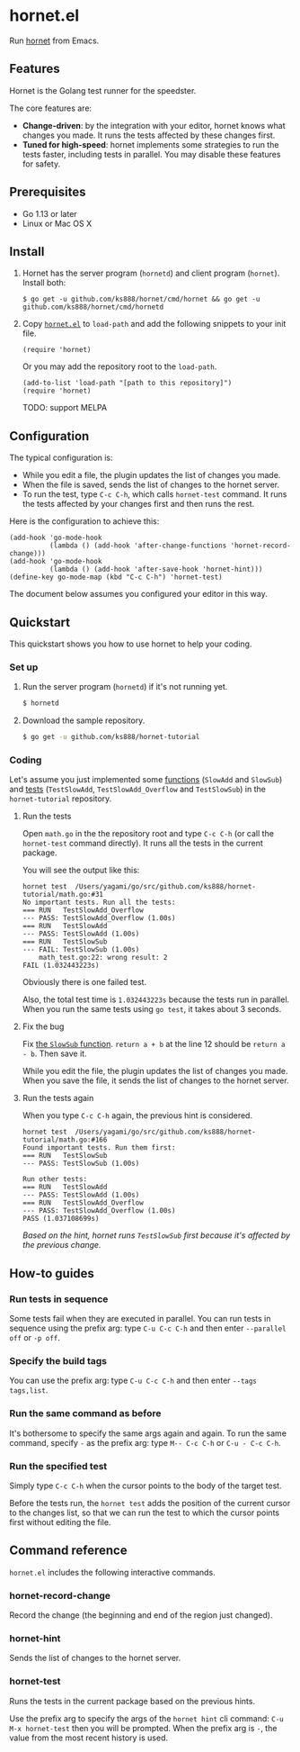 # hornet.el

Run [hornet](https://github.com/ks888/hornet) from Emacs.

## Features

Hornet is the Golang test runner for the speedster.

The core features are:
* **Change-driven**: by the integration with your editor, hornet knows what changes you made. It runs the tests affected by these changes first.
* **Tuned for high-speed**: hornet implements some strategies to run the tests faster, including tests in parallel. You may disable these features for safety.

## Prerequisites

* Go 1.13 or later
* Linux or Mac OS X

## Install

1. Hornet has the server program (`hornetd`) and client program (`hornet`). Install both:

   ```
   $ go get -u github.com/ks888/hornet/cmd/hornet && go get -u github.com/ks888/hornet/cmd/hornetd
   ```

2. Copy [`hornet.el`](https://raw.githubusercontent.com/ks888/hornet.el/master/hornet.el) to `load-path` and add the following snippets to your init file.

   ```
   (require 'hornet)
   ```

   Or you may add the repository root to the `load-path`.

   ```
   (add-to-list 'load-path "[path to this repository]")
   (require 'hornet)
   ```

   TODO: support MELPA

## Configuration

The typical configuration is:
* While you edit a file, the plugin updates the list of changes you made.
* When the file is saved, sends the list of changes to the hornet server.
* To run the test, type `C-c C-h`, which calls `hornet-test` command. It runs the tests affected by your changes first and then runs the rest.

Here is the configuration to achieve this:

```
(add-hook 'go-mode-hook
          (lambda () (add-hook 'after-change-functions 'hornet-record-change)))
(add-hook 'go-mode-hook
          (lambda () (add-hook 'after-save-hook 'hornet-hint)))
(define-key go-mode-map (kbd "C-c C-h") 'hornet-test)
```

The document below assumes you configured your editor in this way.

## Quickstart

This quickstart shows you how to use hornet to help your coding.

### Set up

1. Run the server program (`hornetd`) if it's not running yet.

   ```sh
   $ hornetd
   ```

2. Download the sample repository.

   ```sh
   $ go get -u github.com/ks888/hornet-tutorial
   ```

### Coding

Let's assume you just implemented some [functions](https://github.com/ks888/hornet-tutorial/blob/master/math.go) (`SlowAdd` and `SlowSub`) and [tests](https://github.com/ks888/hornet-tutorial/blob/master/math_test.go) (`TestSlowAdd`, `TestSlowAdd_Overflow` and `TestSlowSub`) in the `hornet-tutorial` repository.

1. Run the tests

   Open `math.go` in the the repository root and type `C-c C-h` (or call the `hornet-test` command directly). It runs all the tests in the current package.

   You will see the output like this:

   ```
   hornet test  /Users/yagami/go/src/github.com/ks888/hornet-tutorial/math.go:#31
   No important tests. Run all the tests:
   === RUN   TestSlowAdd_Overflow
   --- PASS: TestSlowAdd_Overflow (1.00s)
   === RUN   TestSlowAdd
   --- PASS: TestSlowAdd (1.00s)
   === RUN   TestSlowSub
   --- FAIL: TestSlowSub (1.00s)
       math_test.go:22: wrong result: 2
   FAIL (1.032443223s)
   ```

   Obviously there is one failed test.

   Also, the total test time is `1.032443223s` because the tests run in parallel. When you run the same tests using `go test`, it takes about 3 seconds.

2. Fix the bug

   Fix [the `SlowSub` function](https://github.com/ks888/hornet-tutorial/blob/master/math.go#L12). `return a + b` at the line 12 should be `return a - b`. Then save it.

   While you edit the file, the plugin updates the list of changes you made. When you save the file, it sends the list of changes to the hornet server.

3. Run the tests again

   When you type `C-c C-h` again, the previous hint is considered.

   ```
   hornet test  /Users/yagami/go/src/github.com/ks888/hornet-tutorial/math.go:#166
   Found important tests. Run them first:
   === RUN   TestSlowSub
   --- PASS: TestSlowSub (1.00s)

   Run other tests:
   === RUN   TestSlowAdd
   --- PASS: TestSlowAdd (1.00s)
   === RUN   TestSlowAdd_Overflow
   --- PASS: TestSlowAdd_Overflow (1.00s)
   PASS (1.037108699s)
   ```

   *Based on the hint, hornet runs `TestSlowSub` first because it's affected by the previous change.*

## How-to guides

### Run tests in sequence

Some tests fail when they are executed in parallel. You can run tests in sequence using the prefix arg: type `C-u C-c C-h` and then enter `--parallel off` or `-p off`.

### Specify the build tags

You can use the prefix arg: type `C-u C-c C-h` and then enter `--tags tags,list`.

### Run the same command as before

It's bothersome to specify the same args again and again. To run the same command, specify `-` as the prefix arg: type `M-- C-c C-h` or `C-u - C-c C-h`.

### Run the specified test

Simply type `C-c C-h` when the cursor points to the body of the target test.

Before the tests run, the `hornet test` adds the position of the current cursor to the changes list, so that we can run the test to which the cursor points first without editing the file.

## Command reference

`hornet.el` includes the following interactive commands.

### hornet-record-change

Record the change (the beginning and end of the region just changed).

### hornet-hint

Sends the list of changes to the hornet server.

### hornet-test

Runs the tests in the current package based on the previous hints.

Use the prefix arg to specify the args of the `hornet hint` cli command: `C-u M-x hornet-test` then you will be prompted. When the prefix arg is `-`, the value from the most recent history is used.
